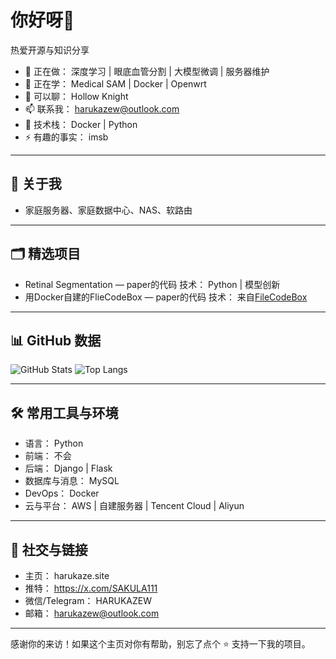# 你好呀👋

热爱开源与知识分享

- 🔭 正在做： 深度学习 | 眼底血管分割 | 大模型微调 | 服务器维护
- 🌱 正在学： Medical SAM | Docker | Openwrt
- 💬 可以聊： Hollow Knight
- 📫 联系我： harukazew@outlook.com
- 🧰 技术栈： Docker | Python
- ⚡ 有趣的事实： imsb

---

## 🧩 关于我
- 家庭服务器、家庭数据中心、NAS、软路由

---

## 🗂️ 精选项目
- Retinal Segmentation — paper的代码
  技术： Python | 模型创新
- 用Docker自建的FlieCodeBox — paper的代码
  技术： 来自[FileCodeBox](https://github.com/vastsa/FileCodeBox)

---

## 📊 GitHub 数据
![GitHub Stats](https://github-readme-stats.vercel.app/api?username=SoulNail&show_icons=true&theme=transparent)
![Top Langs](https://github-readme-stats.vercel.app/api/top-langs/?username=SoulNail&layout=compact&theme=transparent)

---

## 🛠 常用工具与环境
- 语言： Python
- 前端： 不会
- 后端： Django | Flask
- 数据库与消息： MySQL
- DevOps： Docker
- 云与平台： AWS | 自建服务器 | Tencent Cloud | Aliyun


---


## 🧍 社交与链接
- 主页： harukaze.site
- 推特： https://x.com/SAKULA111
- 微信/Telegram： HARUKAZEW
- 邮箱： harukazew@outlook.com

---

感谢你的来访！如果这个主页对你有帮助，别忘了点个 ⭐ 支持一下我的项目。
